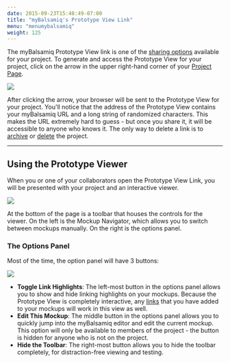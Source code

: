 ```yaml
---
date: 2015-09-23T15:48:49-07:00
title: "myBalsamiq's Prototype View Link"
menu: "menumybalsamiq"
weight: 125
---
```


The myBalsamiq Prototype View link is one of the [sharing options](https://docs.balsamiq.com/mybalsamiq/sharing/) available for your project. To generate and access the Prototype View for your project, click on the arrow in the upper right-hand corner of your [Project Page](https://docs.balsamiq.com/mybalsamiq/project/).

![](//media.balsamiq.com/img/support/docs/myb/prototype_viewer_icon.png)

After clicking the arrow, your browser will be sent to the Prototype View for your project. You'll notice that the address of the Prototype View contains your myBalsamiq URL and a long string of randomized characters. This makes the URL extremely hard to guess - but once you share it, it will be accessible to anyone who knows it. The only way to delete a link is to [archive](https://docs.balsamiq.com/mybalsamiq/home/#archiving-a-project) or [delete](https://docs.balsamiq.com/mybalsamiq/home/#deleting-project) the project.

---

## Using the Prototype Viewer

When you or one of your collaborators open the Prototype View Link, you will be presented with your project and an interactive viewer.

![](//media.balsamiq.com/img/support/docs/myb/prototype_view.png)

At the bottom of the page is a toolbar that houses the controls for the viewer. On the left is the Mockup Navigator, which allows you to switch between mockups manually. On the right is the options panel.

### The Options Panel

Most of the time, the option panel will have 3 buttons:

![](//media.balsamiq.com/img/support/docs/myb/options_panel.png)

* **Toggle Link Highlights**: The left-most button in the options panel allows you to show and hide linking highlights on your mockups. Because the Prototype View is completely interactive, any [links](https://docs.balsamiq.com/mybalsamiq/linking/) that you have added to your mockups will work in this view as well.
* **Edit This Mockup**: The middle button in the options panel allows you to quickly jump into the myBalsamiq editor and edit the current mockup. This option will only be available to members of the project - the button is hidden for anyone who is not on the project.
* **Hide the Toolbar**: The right-most button allows you to hide the toolbar completely, for distraction-free viewing and testing.
